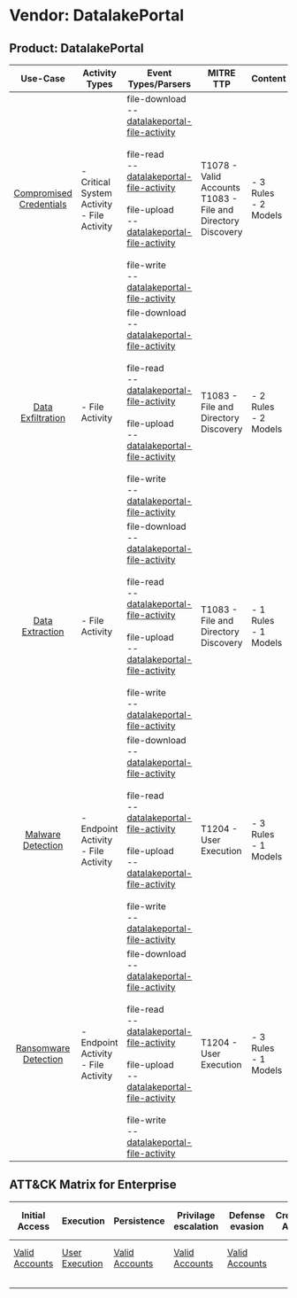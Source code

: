 Vendor: DatalakePortal
======================
Product: DatalakePortal
-----------------------
|                                 Use-Case                                  | Activity Types                                | Event Types/Parsers                                                                                                                                                                                                                                                                                                                                                                                                                                                         | MITRE TTP                                                          | Content                   |
|:-------------------------------------------------------------------------:| --------------------------------------------- | --------------------------------------------------------------------------------------------------------------------------------------------------------------------------------------------------------------------------------------------------------------------------------------------------------------------------------------------------------------------------------------------------------------------------------------------------------------------------- | ------------------------------------------------------------------ | ------------------------- |
| [Compromised Credentials](../UseCases/usecase_compromised_credentials.md) | - Critical System Activity<br>- File Activity |  file-download<br> -- [datalakeportal-file-activity](../Parsers/parserContent_datalakeportal-file-activity.md)<br><br> file-read<br> -- [datalakeportal-file-activity](../Parsers/parserContent_datalakeportal-file-activity.md)<br><br> file-upload<br> -- [datalakeportal-file-activity](../Parsers/parserContent_datalakeportal-file-activity.md)<br><br> file-write<br> -- [datalakeportal-file-activity](../Parsers/parserContent_datalakeportal-file-activity.md)<br> | T1078 - Valid Accounts<br>T1083 - File and Directory Discovery<br> |  - 3 Rules<br> - 2 Models |
|       [Data Exfiltration](../UseCases/usecase_data_exfiltration.md)       | - File Activity                               |  file-download<br> -- [datalakeportal-file-activity](../Parsers/parserContent_datalakeportal-file-activity.md)<br><br> file-read<br> -- [datalakeportal-file-activity](../Parsers/parserContent_datalakeportal-file-activity.md)<br><br> file-upload<br> -- [datalakeportal-file-activity](../Parsers/parserContent_datalakeportal-file-activity.md)<br><br> file-write<br> -- [datalakeportal-file-activity](../Parsers/parserContent_datalakeportal-file-activity.md)<br> | T1083 - File and Directory Discovery<br>                           |  - 2 Rules<br> - 2 Models |
|         [Data Extraction](../UseCases/usecase_data_extraction.md)         | - File Activity                               |  file-download<br> -- [datalakeportal-file-activity](../Parsers/parserContent_datalakeportal-file-activity.md)<br><br> file-read<br> -- [datalakeportal-file-activity](../Parsers/parserContent_datalakeportal-file-activity.md)<br><br> file-upload<br> -- [datalakeportal-file-activity](../Parsers/parserContent_datalakeportal-file-activity.md)<br><br> file-write<br> -- [datalakeportal-file-activity](../Parsers/parserContent_datalakeportal-file-activity.md)<br> | T1083 - File and Directory Discovery<br>                           |  - 1 Rules<br> - 1 Models |
|       [Malware Detection](../UseCases/usecase_malware_detection.md)       | - Endpoint Activity<br>- File Activity        |  file-download<br> -- [datalakeportal-file-activity](../Parsers/parserContent_datalakeportal-file-activity.md)<br><br> file-read<br> -- [datalakeportal-file-activity](../Parsers/parserContent_datalakeportal-file-activity.md)<br><br> file-upload<br> -- [datalakeportal-file-activity](../Parsers/parserContent_datalakeportal-file-activity.md)<br><br> file-write<br> -- [datalakeportal-file-activity](../Parsers/parserContent_datalakeportal-file-activity.md)<br> | T1204 - User Execution<br>                                         |  - 3 Rules<br> - 1 Models |
|    [Ransomware Detection](../UseCases/usecase_ransomware_detection.md)    | - Endpoint Activity<br>- File Activity        |  file-download<br> -- [datalakeportal-file-activity](../Parsers/parserContent_datalakeportal-file-activity.md)<br><br> file-read<br> -- [datalakeportal-file-activity](../Parsers/parserContent_datalakeportal-file-activity.md)<br><br> file-upload<br> -- [datalakeportal-file-activity](../Parsers/parserContent_datalakeportal-file-activity.md)<br><br> file-write<br> -- [datalakeportal-file-activity](../Parsers/parserContent_datalakeportal-file-activity.md)<br> | T1204 - User Execution<br>                                         |  - 3 Rules<br> - 1 Models |

ATT&CK Matrix for Enterprise
----------------------------
| Initial Access                                                      | Execution                                                           | Persistence                                                         | Privilage escalation                                                | Defense evasion                                                     | Credential Access | Discovery                                                                         | Lateral Movement | Collection | Command and Control | Exfiltration | Impact |
| ------------------------------------------------------------------- | ------------------------------------------------------------------- | ------------------------------------------------------------------- | ------------------------------------------------------------------- | ------------------------------------------------------------------- | ----------------- | --------------------------------------------------------------------------------- | ---------------- | ---------- | ------------------- | ------------ | ------ |
| [Valid Accounts](https://attack.mitre.org/techniques/T1078)<br><br> | [User Execution](https://attack.mitre.org/techniques/T1204)<br><br> | [Valid Accounts](https://attack.mitre.org/techniques/T1078)<br><br> | [Valid Accounts](https://attack.mitre.org/techniques/T1078)<br><br> | [Valid Accounts](https://attack.mitre.org/techniques/T1078)<br><br> |                   | [File and Directory Discovery](https://attack.mitre.org/techniques/T1083)<br><br> |                  |            |                     |              |        |